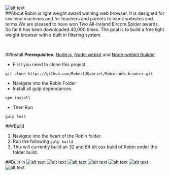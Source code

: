 
![alt text](https://github.com/RobertJGabriel/Robin/blob/master/assests/img/icons/robinbanner.png "Robin")
<br>
##About
Robin is light weight award winning web browser. It is designed for low-end machines and for teachers and parents to block websites and terms.We are pleased to have won Two All-Ireland Eircom Spider awards. So far it has been downloaded 40,000 times. The goal is to build a free light weight browser with a built in filtering system.

<br>


##Install
**Prerequisites**: [Node.js](https://nodejs.org/), [Node-webkit](https://github.com/nwjs/nw.js) and  [Node-webkit Builder](https://github.com/mllrsohn/node-webkit-builder)

- First you need to clone this project.

 ```
git clone https://github.com/RobertJGabriel/Robin-Web-browser.git
```
- Navigate into the Robin Folder
- Install all gulp dependances
```
npm install
```
- Then Run 
```
gulp less
```

###Build
1. Navigate into the heart of the Robin folder.
2. Run the following ```gulp build ```
3. This will currently build an 32 and 64 bit osx build of Robin under the folder build.


##Built in
![alt text](http://www.projectbird.com/uploads/6/0/3/3/603320/7878121_orig.png "HTML5")
![alt text](http://www.projectbird.com/uploads/6/0/3/3/603320/9471244.png "Css3")
![alt text](http://www.projectbird.com/uploads/6/0/3/3/603320/7948503_orig.png "Bootstrap")
![alt text](http://www.projectbird.com/uploads/6/0/3/3/603320/4019039.png "Javascript")
![alt text](http://www.projectbird.com/uploads/6/0/3/3/603320/2003531_orig.png "Jquery")
![alt text](http://www.projectbird.com/uploads/6/0/3/3/603320/2288309_orig.png "Node.js")
![alt text](http://www.projectbird.com/uploads/6/0/3/3/603320/2258525.png "Node.js")

<br>
